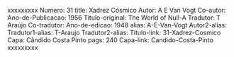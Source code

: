 xxxxxxxxx
Numero: 31
title: Xadrez Cósmico
Autor: A E Van Vogt
Co-autor: 
Ano-de-Publicacao: 1956
Titulo-original: The World of Null-A
Tradutor: T Araújo
Co-tradutor: 
Ano-de-edicao: 1948
alias: A-E-Van-Vogt
Autor2-alias: 
Tradutor1-alias: T-Araujo
Tradutor2-alias: 
Titulo-link: 31-Xadrez-Cosmico
Capa: Cândido Costa Pinto
pags: 240
Capa-link: Candido-Costa-Pinto
xxxxxxxxx
